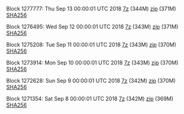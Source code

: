 Block 1277777: Thu Sep 13 00:00:01 UTC 2018 [7z](https://transfer.sh/sDmsZ/bootstrap.dat.20180913.7z) (344M) [zip](https://transfer.sh/VyLz3/bootstrap.dat.20180913.zip) (371M) [SHA256](https://transfer.sh/rxdhL/sha256.txt)

Block 1276495: Wed Sep 12 00:00:01 UTC 2018 [7z](https://transfer.sh/13Imr3/bootstrap.dat.20180912.7z) (343M) [zip](https://transfer.sh/ODfP0/bootstrap.dat.20180912.zip) (371M) [SHA256](https://transfer.sh/IaQXp/sha256.txt)

Block 1275208: Tue Sep 11 00:00:01 UTC 2018 [7z](https://transfer.sh/6n9jk/bootstrap.dat.20180911.7z) (343M) [zip](https://transfer.sh/qLxlt/bootstrap.dat.20180911.zip) (370M) [SHA256](https://transfer.sh/Pgs2j/sha256.txt)

Block 1273914: Mon Sep 10 00:00:01 UTC 2018 [7z](https://transfer.sh/gFW8x/bootstrap.dat.20180910.7z) (343M) [zip](https://transfer.sh/4w7Ii/bootstrap.dat.20180910.zip) (370M) [SHA256](https://transfer.sh/152JwR/sha256.txt)

Block 1272628: Sun Sep  9 00:00:01 UTC 2018 [7z](https://transfer.sh/16yZ8/bootstrap.dat.20180909.7z) (342M) [zip](https://transfer.sh/naQ9d/bootstrap.dat.20180909.zip) (370M) [SHA256](https://transfer.sh/LGCjO/sha256.txt)

Block 1271354: Sat Sep  8 00:00:01 UTC 2018 [7z](https://transfer.sh/143QR7/bootstrap.dat.20180908.7z) (342M) [zip](https://transfer.sh/dRLCT/bootstrap.dat.20180908.zip) (369M) [SHA256](https://transfer.sh/nUxgB/sha256.txt)
